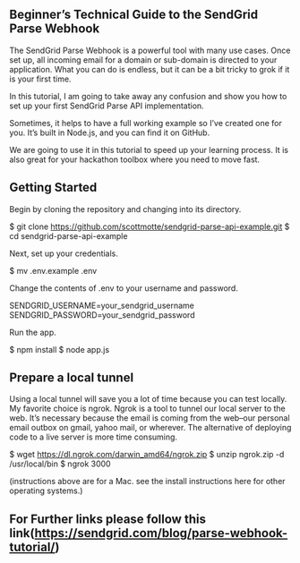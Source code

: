 ## Beginner’s Technical Guide to the SendGrid Parse Webhook

The SendGrid Parse Webhook is a powerful tool with many use cases. Once set up, all incoming email for a domain or sub-domain is directed to your application. What you can do is endless, but it can be a bit tricky to grok if it is your first time.

In this tutorial, I am going to take away any confusion and show you how to set up your first SendGrid Parse API implementation.

Sometimes, it helps to have a full working example so I’ve created one for you. It’s built in Node.js, and you can find it on GitHub.

We are going to use it in this tutorial to speed up your learning process. It is also great for your hackathon toolbox where you need to move fast.

## Getting Started


Begin by cloning the repository and changing into its directory.


$ git clone https://github.com/scottmotte/sendgrid-parse-api-example.git
$ cd sendgrid-parse-api-example

Next, set up your credentials.


$ mv .env.example .env

Change the contents of .env to your username and password.


SENDGRID_USERNAME=your_sendgrid_username
SENDGRID_PASSWORD=your_sendgrid_password

Run the app.


$ npm install
$ node app.js

## Prepare a local tunnel
Using a local tunnel will save you a lot of time because you can test locally. My favorite choice is ngrok. Ngrok is a tool to tunnel our local server to the web. It’s necessary because the email is coming from the web–our personal email outbox on gmail, yahoo mail, or wherever. The alternative of deploying code to a live server is more time consuming.


$ wget https://dl.ngrok.com/darwin_amd64/ngrok.zip
$ unzip ngrok.zip -d /usr/local/bin
$ ngrok 3000

(instructions above are for a Mac. see the install instructions here for other operating systems.)

## For Further links please follow this link(https://sendgrid.com/blog/parse-webhook-tutorial/)
